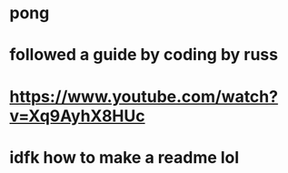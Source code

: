 # pong
# followed a guide by coding by russ
# https://www.youtube.com/watch?v=Xq9AyhX8HUc
# idfk how to make a readme lol
